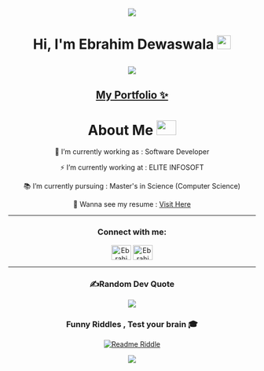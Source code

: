 <!--
**EbrahimDewaswala/EbrahimDewaswala** is a ✨ _special_ ✨ repository because its `README.md` (this file) appears on your GitHub profile.
-->
<div align="center">
<h3 align="center">

![](https://capsule-render.vercel.app/api?type=waving&color=gradient&height=100&section=header)

</h3>
  <h1 align="center">Hi, I'm Ebrahim Dewaswala
  <img src="https://media.giphy.com/media/hvRJCLFzcasrR4ia7z/giphy.gif" width="28">

<p align="center">
  <a href="https://github.com/EbrahimDewaswala/"><img src="https://readme-typing-svg.herokuapp.com?color=%2336BCF7&center=true&vCenter=true&lines=Hi+%2C+welcome+to+my+Github+page;I+am+Ebrahim;I+am+a+Software+Developer;Web+Dev;Student+pursuing+MSc(CS)"></a>
</p>
</h1>
  
<h2 align="center"><a href="https://ebrahimdewaswala.github.io/Resume/">My Portfolio ✨</a></h2>


# About Me <img src = "https://media2.giphy.com/media/QssGEmpkyEOhBCb7e1/giphy.gif?cid=ecf05e47a0n3gi1bfqntqmob8g9aid1oyj2wr3ds3mg700bl&rid=giphy.gif" height="30" width="40"> 

🌱 I’m currently working as : Software Developer
  
⚡ I’m currently working at : ELITE INFOSOFT

📚 I’m currently pursuing : Master's in Science (Computer Science)

📄 Wanna see my resume : <a href="https://ebrahimdewaswala.github.io/Resume/">Visit Here</a>

---

<h3>Connect with me:</h3>
<p>
            <a href="https://www.instagram.com/_ebrahim_dewaswala_/" target="_blank" title="Instagram"><img align="center" src="https://githubraw.com/rahuldkjain/github-profile-readme-generator/master/src/images/icons/Social/instagram.svg" alt="Ebrahim-Dewaswala" height="30" width="40" /></a>
            <a href="https://www.linkedin.com/in/ebrahimd/" target="_blank" title="LinkedIn"><img align="center" src="https://raw.githubusercontent.com/rahuldkjain/github-profile-readme-generator/master/src/images/icons/Social/linked-in-alt.svg" alt="Ebrahim-Dewaswala" height="30" width="40" /></a>

</a>

</p>

---
### ✍️Random Dev Quote
![](https://quotes-github-readme.vercel.app/api?type=horizontal&theme=dracula)


### Funny Riddles , Test your brain 🎓

[![Readme Riddle](https://github-readme-riddle.vercel.app/api?type=horizontal&theme=dracula)](https://github.com/CodeWhiteWeb/github-readme-riddle)


![](https://capsule-render.vercel.app/api?type=waving&color=gradient&height=100&section=footer)

</div>
